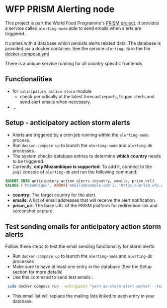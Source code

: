 # WFP PRISM Alerting node

This project is part the World Food Programme's [PRISM project](https://innovation.wfp.org/project/prism).
It provides a service called `alerting-node` able to send emails when alerts are triggered.

It comes with a database which persists alerts related data. The database is provided via a docker container. See the service `alerting-db` in the file [docker-compose.yml](./docker-compose.yml)

There is a unique service running for all country specific frontends.

## Functionalities

- for `anticipatory action storm` module
  - check periodically at the latest forecast reports, trigger alerts and send alert emails when necessary.
- ...

## Setup - anticipatory action storm alerts

- Alerts are triggered by a cron job running within the `alerting-node` process.
- Run `docker-compose up` to launch the `alerting-node` and `alerting-db` processes.
- The system checks database entries to determine **which country** needs to be triggered.
- Currently, **only Mozambique is supported**. To add it, connect to the `psql` console of `alerting-db` and run the following command:

```sql
INSERT INTO anticipatory_action_alerts (country, emails, prism_url)
VALUES ('Mozambique', ARRAY['email1@example.com'], 'https://prism.wfp.org');
```

- **country**: The target country for the alert.  
- **emails**: A list of email addresses that will receive the alert notification.  
- **prism_url**: The base URL of the PRISM platform for redirection link and screenshot capture. 

## Test sending emails for anticipatory action storm alerts

Follow these steps to test the email sending functionality for storm alerts:

- Run `docker-compose up` to launch the `alerting-node` and `alerting-db` processes
- Make sure to have at least one entry in the database (See the Setup section for more details)
- Use this command to send test emails :

```bash
 sudo docker-compose run --entrypoint "yarn aa-storm-alert-worker --testEmail='email1@example.com,email2@example.com'" alerting-node 2>&1
 ```
 - This email list will replace the mailing lists linked to each entry in your database.